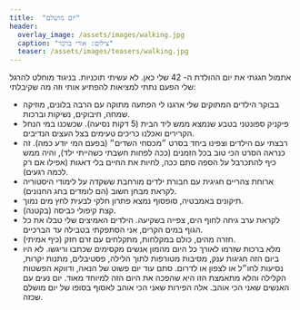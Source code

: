 ```yaml
---
title:  "יום מושלם"
header:
  overlay_image: /assets/images/walking.jpg
  caption: "צילום: אורי ברכר"
  teaser: /assets/images/teasers/walking.jpg
---
```

<!--more-->
אתמול חגגתי את יום ההולדת ה- 42 שלי כאן. לא עשיתי תוכניות. בניגוד מוחלט להרגל שלי הפעם נתתי למציאות להפתיע אותי וזה מה שקיבלתי:
- בבוקר הילדים המתוקים שלי ארגנו לי הפתעה מתוקה עם הרבה בלונים, מוזיקה שמחה, חיבוקים, נשיקות וברכות.
- פיקניק ספונטני בטבע שנמצא ממש ליד הבית (5 דקות נסיעה). שכשכנו במי הנחל הקרירים ואכלנו כריכים טעימים בצל העצים הנדיבים.
- רבצתי עם הילדים וצפינו ביחד בסרט ״מכסחי השדים״ (בפעם המי יודע כמה). זה כנראה הסרט הכי טוב בכל הזמנים (ככה לפחות חשבתי כשהייתי ילד), והיה ממש כיף להתכרבל על הספה סתם ככה, לחיות את החיים בלי דאגות (אפילו אם רק לכמה רגעים).
- ארוחת צהריים חגיגית עם חבורת ילדים מורחבת ששקדה על לימודי היסטוריה לקראת מבחן חשוב (הם לומדים בחג החנונים).
- תיקונים באמבטיה, סופסוף נמצא פתרון חלקי לבעית לחץ מים נמוך.
- קצת קיפולי כביסה (בקטנה).
- לקראת ערב גיחה לחוף הים, צפייה בשקיעה. הילדים האמיצים שלי טבלו את כל הגוף במים הקרים, אני הסתפקתי בטבילה עד הברכיים.
- חזרה מהים, כולם במקלחות, מתקלחים עם זרם חזק (כיף אמיתי).
- מלא ברכות שזרמו לאורך כל היום מהמון אנשים מקסימים שכתבו וריגשו.
  לא היו ביום הזה חגיגות ענק, מסיבות מטורפות לתוך הלילה, פסטיבלים, מתנות יקרות, נסיעות לחו״ל או לצפון או לדרום.
  סתם עוד יום פשוט של הנאה, ודווקא הפשטות הקלילה והלא מתאמצת הזו היא שהפכה את היום הזה למיוחד מאוד. יום נעים עם האנשים שאני הכי אוהב. אלה הפירות שאני הכי אוהב לאסוף בסופו של יום מושלם שכזה.